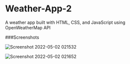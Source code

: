 # Weather-App-2

A weather app built with HTML, CSS, and JavaScript using OpenWeatherMap API

###Screenshots

![Screenshot 2022-05-02 021532](https://user-images.githubusercontent.com/29513236/166159126-6e7d44b0-ec2e-491a-a09f-cefa48328ff9.png)

![Screenshot 2022-05-02 021652](https://user-images.githubusercontent.com/29513236/166159130-83561a64-01c9-4f41-a284-f307383aeb98.png)
